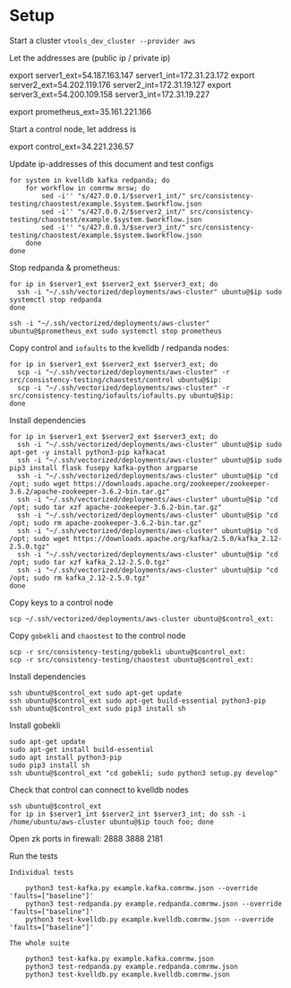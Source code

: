 # Setup

Start a cluster `vtools_dev_cluster --provider aws`

Let the addresses are (public ip / private ip)

  export server1_ext=54.187.163.147 server1_int=172.31.23.172
  export server2_ext=54.202.119.176 server2_int=172.31.19.127
  export server3_ext=54.200.109.158 server3_int=172.31.19.227
  
  export prometheus_ext=35.161.221.166

Start a control node, let address is

  export control_ext=34.221.236.57

Update ip-addresses of this document and test configs

    for system in kvelldb kafka redpanda; do
        for workflow in comrmw mrsw; do
            sed -i'' "s/427.0.0.1/$server1_int/" src/consistency-testing/chaostest/example.$system.$workflow.json
            sed -i'' "s/427.0.0.2/$server2_int/" src/consistency-testing/chaostest/example.$system.$workflow.json
            sed -i'' "s/427.0.0.3/$server3_int/" src/consistency-testing/chaostest/example.$system.$workflow.json
        done
    done

Stop redpanda & prometheus:

    for ip in $server1_ext $server2_ext $server3_ext; do 
      ssh -i "~/.ssh/vectorized/deployments/aws-cluster" ubuntu@$ip sudo systemctl stop redpanda
    done

    ssh -i "~/.ssh/vectorized/deployments/aws-cluster" ubuntu@$prometheus_ext sudo systemctl stop prometheus

Copy control and `iofaults` to the kvelldb / redpanda nodes:

    for ip in $server1_ext $server2_ext $server3_ext; do 
      scp -i "~/.ssh/vectorized/deployments/aws-cluster" -r src/consistency-testing/chaostest/control ubuntu@$ip:
      scp -i "~/.ssh/vectorized/deployments/aws-cluster" -r src/consistency-testing/iofaults/iofaults.py ubuntu@$ip:
    done

Install dependencies

    for ip in $server1_ext $server2_ext $server3_ext; do 
      ssh -i "~/.ssh/vectorized/deployments/aws-cluster" ubuntu@$ip sudo apt-get -y install python3-pip kafkacat
      ssh -i "~/.ssh/vectorized/deployments/aws-cluster" ubuntu@$ip sudo pip3 install flask fusepy kafka-python argparse
      ssh -i "~/.ssh/vectorized/deployments/aws-cluster" ubuntu@$ip "cd /opt; sudo wget https://downloads.apache.org/zookeeper/zookeeper-3.6.2/apache-zookeeper-3.6.2-bin.tar.gz"
      ssh -i "~/.ssh/vectorized/deployments/aws-cluster" ubuntu@$ip "cd /opt; sudo tar xzf apache-zookeeper-3.6.2-bin.tar.gz"
      ssh -i "~/.ssh/vectorized/deployments/aws-cluster" ubuntu@$ip "cd /opt; sudo rm apache-zookeeper-3.6.2-bin.tar.gz"
      ssh -i "~/.ssh/vectorized/deployments/aws-cluster" ubuntu@$ip "cd /opt; sudo wget https://downloads.apache.org/kafka/2.5.0/kafka_2.12-2.5.0.tgz"
      ssh -i "~/.ssh/vectorized/deployments/aws-cluster" ubuntu@$ip "cd /opt; sudo tar xzf kafka_2.12-2.5.0.tgz"
      ssh -i "~/.ssh/vectorized/deployments/aws-cluster" ubuntu@$ip "cd /opt; sudo rm kafka_2.12-2.5.0.tgz"
    done

Copy keys to a control node

    scp ~/.ssh/vectorized/deployments/aws-cluster ubuntu@$control_ext:

Copy `gobekli` and `chaostest` to the control node

    scp -r src/consistency-testing/gobekli ubuntu@$control_ext:
    scp -r src/consistency-testing/chaostest ubuntu@$control_ext:

Install dependencies

    ssh ubuntu@$control_ext sudo apt-get update
    ssh ubuntu@$control_ext sudo apt-get build-essential python3-pip
    ssh ubuntu@$control_ext sudo pip3 install sh


Install gobekli

    sudo apt-get update
    sudo apt-get install build-essential
    sudo apt install python3-pip
    sudo pip3 install sh
    ssh ubuntu@$control_ext "cd gobekli; sudo python3 setup.py develop"

Check that control can connect to kvelldb nodes

    ssh ubuntu@$control_ext
    for ip in $server1_int $server2_int $server3_int; do ssh -i /home/ubuntu/aws-cluster ubuntu@$ip touch foo; done

Open zk ports in firewall: 2888 3888 2181

Run the tests

    Individual tests

        python3 test-kafka.py example.kafka.comrmw.json --override 'faults=["baseline"]'
        python3 test-redpanda.py example.redpanda.comrmw.json --override 'faults=["baseline"]'
        python3 test-kvelldb.py example.kvelldb.comrmw.json --override 'faults=["baseline"]'

    The whole suite

        python3 test-kafka.py example.kafka.comrmw.json
        python3 test-redpanda.py example.redpanda.comrmw.json
        python3 test-kvelldb.py example.kvelldb.comrmw.json
